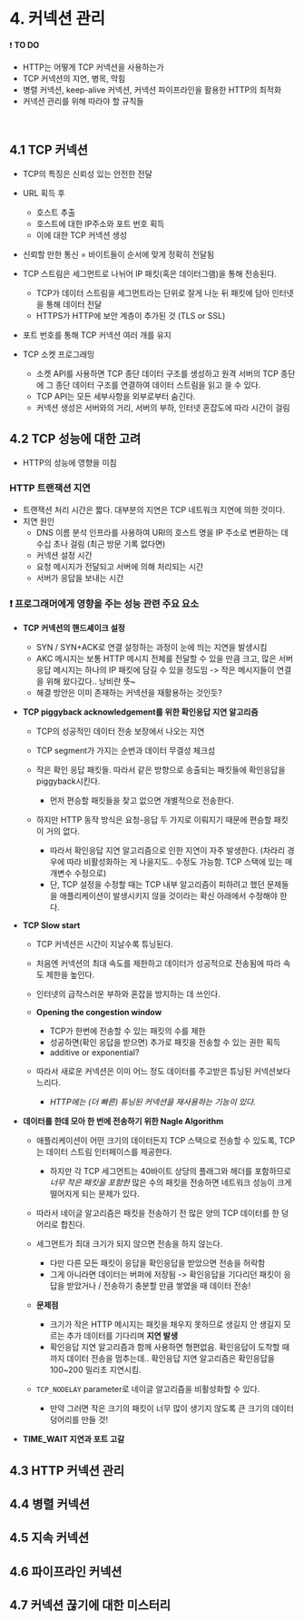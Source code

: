 # 4. 커넥션 관리

❗️ **TO DO**

- HTTP는 어떻게 TCP 커넥션을 사용하는가
- TCP 커넥션의 지연, 병목, 막힘
- 병렬 커넥션, keep-alive 커넥션, 커넥션 파이프라인을 활용한 HTTP의 최적화
- 커넥션 관리를 위해 따라야 할 규칙들

<br>

## 4.1 TCP 커넥션

- TCP의 특징은 신뢰성 있는 안전한 전달
- URL 획득 후
    - 호스트 추출
    - 호스트에 대한 IP주소와 포트 번호 획득
    - 이에 대한 TCP 커넥션 생성
- 신뢰할 만한 통신 = 바이트들이 순서에 맞게 정확히 전달됨

- TCP 스트림은 세그먼트로 나뉘어 IP 패킷(혹은 데이터그램)을 통해 전송된다.
    - TCP가 데이터 스트림을 세그먼트라는 단위로 잘게 나눈 뒤 패킷에 담아 인터넷을 통해 데이터 전달
    - HTTPS가 HTTP에 보안 계층이 추가된 것 (TLS or SSL)

- 포트 번호를 통해 TCP 커넥션 여러 개를 유지

- TCP 소켓 프로그래밍
    - 소켓 API를 사용하면 TCP 종단 데이터 구조를 생성하고 원격 서버의 TCP 종단에 그 종단 데이터 구조를 연결하여 데이터 스트림을 읽고 쓸 수 있다.
    - TCP API는 모든 세부사항을 외부로부터 숨긴다.
    - 커넥션 생성은 서버와의 거리, 서버의 부하, 인터넷 혼잡도에 따라 시간이 걸림

## 4.2 TCP 성능에 대한 고려

- HTTP의 성능에 영향을 미침

### HTTP 트랜잭션 지연

- 트랜잭션 처리 시간은 짧다. 대부분의 지연은 TCP 네트워크 지연에 의한 것이다.
- 지연 원인
    - DNS 이름 분석 인프라를 사용하여 URI의 호스트 명을 IP 주소로 변환하는 데 수십 초나 걸림 (최근 방문 기록 없다면)
    - 커넥션 설정 시간
    - 요청 메시지가 전달되고 서버에 의해 처리되는 시간
    - 서버가 응답을 보내는 시간

### ❗️ 프로그래머에게 영향을 주는 성능 관련 주요 요소

- **TCP 커넥션의 핸드셰이크 설정**
    - SYN / SYN+ACK로 연결 설정하는 과정이 눈에 띄는 지연을 발생시킴
    - AKC 메시지는 보통 HTTP 메시지 전체를 전달할 수 있을 만큼 크고, 많은 서버 응답 메시지는 하나의 IP 패킷에 담길 수 있을 정도임 -> 작은 메시지들이 연결을 위해 왔다갔다.. 낭비란 뜻~
    - 해결 방안은 이미 존재하는 커넥션을 재활용하는 것인듯?

- **TCP piggyback acknowledgement를 위한 확인응답 지연 알고리즘**
    - TCP의 성공적인 데이터 전송 보장에서 나오는 지연
    - TCP segment가 가지는 순번과 데이터 무결성 체크섬

    - 작은 확인 응답 패킷들. 따라서 같은 방향으로 송출되는 패킷들에 확인응답을 piggyback시킨다.
        - 먼저 편승할 패킷들을 찾고 없으면 개별적으로 전송한다.
    - 하지만 HTTP 동작 방식은 요청-응답 두 가지로 이뤄지기 때문에 편승할 패킷이 거의 없다.
        - 따라서 확인응답 지연 알고리즘으로 인한 지연이 자주 발생한다. (차라리 경우에 따라 비활성화하는 게 나을지도.. 수정도 가능함. TCP 스택에 있는 매개변수 수정으로)
        - 단, TCP 설정을 수정할 때는 TCP 내부 알고리즘이 피하려고 했던 문제들을 애플리케이션이 발생시키지 않을 것이라는 확신 아래에서 수정해야 한다.

- **TCP Slow start**
    - TCP 커넥션은 시간이 지날수록 튜닝된다.
    - 처음엔 커넥션의 최대 속도를 제한하고 데이터가 성공적으로 전송됨에 따라 속도 제한을 높인다.
    - 인터넷의 급작스러운 부하와 혼잡을 방지하는 데 쓰인다.

    - **Opening the congestion window**
        - TCP가 한번에 전송할 수 있는 패킷의 수를 제한
        - 성공하면(확인 응답을 받으면) 추가로 패킷을 전송할 수 있는 권한 획득
        - additive or exponential?

    - 따라서 새로운 커넥션은 이미 어느 정도 데이터를 주고받은 튜닝된 커넥션보다 느리다.
        - *HTTP에는 (더 빠른) 튜닝된 커넥션을 재사용하는 기능이 있다.*

- **데이터를 한데 모아 한 번에 전송하기 위한 Nagle Algorithm**
    - 애플리케이션이 어떤 크기의 데이터든지 TCP 스택으로 전송할 수 있도록, TCP는 데이터 스트림 인터페이스를 제공한다.
        - 하지만 각 TCP 세그먼트는 40바이트 상당의 플래그와 헤더를 포함하므로 *너무 작은 패킷을 포함한* 많은 수의 패킷을 전송하면 네트워크 성능이 크게 떨어지게 되는 문제가 있다.

    - 따라서 네이글 알고리즘은 패킷을 전송하기 전 많은 양의 TCP 데이터를 한 덩어리로 합친다.
    - 세그먼트가 최대 크기가 되지 않으면 전송을 하지 않는다.
        - 다만 다른 모든 패킷이 응답을 확인응답을 받았으면 전송을 허락함
        - 그게 아니라면 데이터는 버퍼에 저장됨 -> 확인응답을 기다리던 패킷이 응답을 받았거나 / 전송하기 충분할 만큼 쌓였을 때 데이터 전송!

    - **문제점**
        - 크기가 작은 HTTP 메시지는 패킷을 채우지 못하므로 생길지 안 생길지 모르는 추가 데이터를 기다리며 **지연 발생**
        - 확인응답 지연 알고리즘과 함께 사용하면 형편없음. 확인응답이 도착할 때까지 데이터 전송을 멈추는데.. 확인응답 지연 알고리즘은 확인응답을 100~200 밀리초 지연시킴.

    - `TCP_NODELAY` parameter로 네이글 알고리즘을 비활성화할 수 있다.
        - 만약 그러면 작은 크기의 패킷이 너무 많이 생기지 않도록 큰 크기의 데이터 덩어리를 만들 것!


- **TIME_WAIT 지연과 포트 고갈**

## 4.3 HTTP 커넥션 관리

## 4.4 병렬 커넥션

## 4.5 지속 커넥션

## 4.6 파이프라인 커넥션

## 4.7 커넥션 끊기에 대한 미스터리